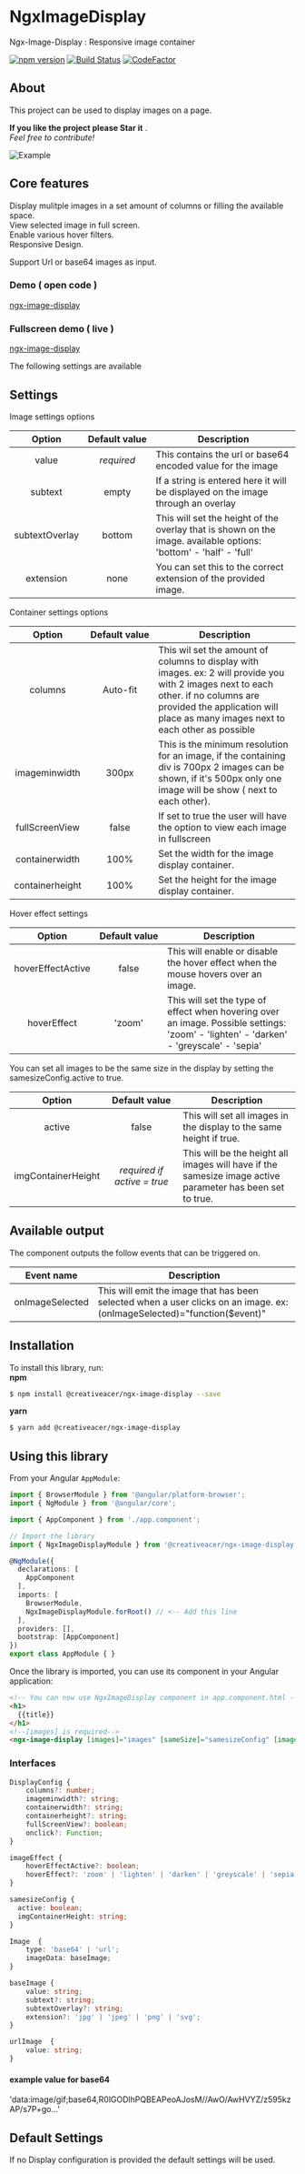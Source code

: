 # NgxImageDisplay

Ngx-Image-Display : Responsive image container

[![npm version](https://badge.fury.io/js/%40creativeacer%2Fngx-image-display.svg)](https://badge.fury.io/js/%40creativeacer%2Fngx-image-display) [![Build Status](https://dev.azure.com/creativesuite/GitHub/_apis/build/status/CreativeAcer.ngx-image-display?branchName=master)](https://dev.azure.com/creativesuite/GitHub/_build/latest?definitionId=5&branchName=master) [![CodeFactor](https://www.codefactor.io/repository/github/creativeacer/ngx-image-display/badge/develop)](https://www.codefactor.io/repository/github/creativeacer/ngx-image-display/overview/develop) 
  

## About
This project can be used to display images on a page.   

 **If you like the project please Star it** .  
 *Feel free to contribute!* 
  

![Example](./src/assets/images/Example.PNG?raw=true "Example")  

  
## Core features  
Display mulitple images in a set amount of columns or filling the available space.  
View selected image in full screen.  
Enable various hover filters.  
Responsive Design.  

Support Url or base64 images as input.  



### Demo ( open code )  

[ngx-image-display](https://stackblitz.com/edit/ngx-image-display)

### Fullscreen demo ( live )
[ngx-image-display](https://ngx-image-display.stackblitz.io/)  

  
    
The following settings are available  

## Settings  

Image settings options  

Option | Default&#160;value | Description
:---:|:---:|---
value | *required* | This contains the url or base64 encoded value for the image
subtext | empty | If a string is entered here it will be displayed on the image through an overlay
subtextOverlay | bottom | This will set the height of the overlay that is shown on the image. available options: 'bottom' - 'half' - 'full'  
extension | none | You can set this to the correct extension of the provided image.  
  

Container settings options
    
  
Option | Default&#160;value | Description
:---:|:---:|---
columns | Auto-fit | This wil set the amount of columns to display with images. ex: 2 will provide you with 2 images next to each other. if no columns are provided the application will place as many images next to each other as possible
imageminwidth | 300px | This is the minimum resolution for an image, if the containing div is 700px 2 images can be shown, if it's 500px only one image will be show ( next to each other).
fullScreenView | false | If set to true the user will have the option to view each image in fullscreen  
containerwidth | 100% | Set the width for the image display container.
containerheight | 100% | Set the height for the image display container.  
  
Hover effect settings  
  
Option | Default&#160;value | Description
:---:|:---:|---
hoverEffectActive | false | This will enable or disable the hover effect when the mouse hovers over an image.
hoverEffect | 'zoom' | This will set the type of effect when hovering over an image. Possible settings: 'zoom' - 'lighten' - 'darken' - 'greyscale' - 'sepia'

You can set all images to be the same size in the display by setting the samesizeConfig.active to true.  
  
  Option | Default&#160;value | Description
:---:|:---:|---
active | false | This will set all images in the display to the same height if true.
imgContainerHeight | *required if active = true* | This will be the height all images will have if the samesize image active parameter has been set to true.


## Available output

The component outputs the follow events that can be triggered on.

Event&#160;name | Description
:---:|---
onImageSelected | This will emit the image that has been selected when a user clicks on an image. ex: (onImageSelected)="function($event)"

## Installation

To install this library, run:  
**npm**
```bash
$ npm install @creativeacer/ngx-image-display --save
```  
**yarn**
```bash
$ yarn add @creativeacer/ngx-image-display
```  

## Using this library

From your Angular `AppModule`:

```typescript
import { BrowserModule } from '@angular/platform-browser';
import { NgModule } from '@angular/core';

import { AppComponent } from './app.component';

// Import the library
import { NgxImageDisplayModule } from '@creativeacer/ngx-image-display';

@NgModule({
  declarations: [
    AppComponent
  ],
  imports: [
    BrowserModule,
    NgxImageDisplayModule.forRoot() // <-- Add this line
  ],
  providers: [],
  bootstrap: [AppComponent]
})
export class AppModule { }
```

Once the library is imported, you can use its component in your Angular application:

```html
<!-- You can now use NgxImageDisplay component in app.component.html -->
<h1>
  {{title}}
</h1>
<!--[images] is required-->
<ngx-image-display [images]="images" [sameSize]="samesizeConfig" [imageeffect]="imageEffect" [displayconfig]="displayconfig" (onImageSelected)="logImage($event)"></ngx-image-display>
```  

### Interfaces
```typescript
DisplayConfig {
    columns?: number;
    imageminwidth?: string;   
    containerwidth?: string;  
    containerheight?: string;  
    fullScreenView?: boolean;  
    onclick?: Function;
}
```  
```typescript  
imageEffect {
    hoverEffectActive?: boolean;
    hoverEffect?: 'zoom' | 'lighten' | 'darken' | 'greyscale' | 'sepia';
}
```  
```typescript
samesizeConfig {
  active: boolean;
  imgContainerHeight: string;
}
```  
```typescript
Image  {
    type: 'base64' | 'url';  
    imageData: baseImage;
} 
```  
```typescript
baseImage {
    value: string;  
    subtext?: string;  
    subtextOverlay?: string;
    extension?: 'jpg' | 'jpeg' | 'png' | 'svg';  
}
```  
```typescript (no longer needed - implemented in base image)
urlImage  {
    value: string;  
}
```  

#### example value for base64  
'data:image/gif;base64,R0lGODlhPQBEAPeoAJosM//AwO/AwHVYZ/z595kzAP/s7P+go...'  

## Default Settings
  
If no Display configuration is provided the default settings will be used.  



